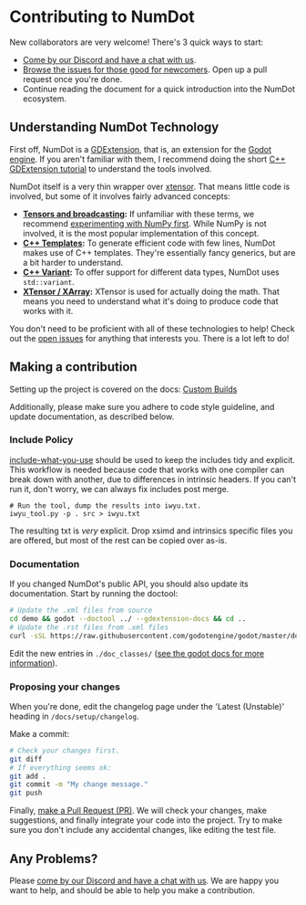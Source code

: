 # Contributing to NumDot

New collaborators are very welcome! There's 3 quick ways to start:

- [Come by our Discord and have a chat with us](https://discord.gg/hxuWcAXF).
- [Browse the issues for those good for newcomers](https://github.com/Ivorforce/NumDot/issues?q=is%3Aopen+is%3Aissue+label%3A%22good+first+issue%22). Open up a pull request once you're done.
- Continue reading the document for a quick introduction into the NumDot ecosystem.

## Understanding NumDot Technology

First off, NumDot is a [GDExtension](https://docs.godotengine.org/en/stable/tutorials/scripting/gdextension/what_is_gdextension.html), that is, an extension for the [Godot engine](https://godotengine.org). 
If you aren't familiar with them, I recommend doing the short [C++ GDExtension tutorial](https://docs.godotengine.org/en/stable/tutorials/scripting/gdextension/gdextension_cpp_example.html) to understand the tools involved.

NumDot itself is a very thin wrapper over [xtensor](https://xtensor.readthedocs.io/en/latest/index.html). That means little code is involved, but some of it involves fairly advanced concepts:

- **[Tensors and broadcasting](https://numpy.org/doc/stable/user/basics.broadcasting.html):** If unfamiliar with these terms, we recommend [experimenting with NumPy first](https://numpy.org/doc/stable/user/quickstart.html). While NumPy is not involved, it is the most popular implementation of this concept.
- **[C++ Templates](https://www.google.com/search?client=safari&rls=en&q=C%2B%2B+templates&ie=UTF-8&oe=UTF-8):** To generate efficient code with few lines, NumDot makes use of C++ templates. They're essentially fancy generics, but are a bit harder to understand.
- **[C++ Variant](https://en.cppreference.com/w/cpp/utility/variant):** To offer support for different data types, NumDot uses `std::variant`.
- **[XTensor / XArray](https://xtensor.readthedocs.io/en/latest/getting_started.html):** XTensor is used for actually doing the math. That means you need to understand what it's doing to produce code that works with it.

You don't need to be proficient with all of these technologies to help! Check out the [open issues](https://github.com/Ivorforce/NumDot/issues) for anything that interests you. There is a lot left to do!

## Making a contribution

Setting up the project is covered on the docs: [Custom Builds](https://numdot.readthedocs.io/en/latest/setup/custom_builds.html)

Additionally, please make sure you adhere to code style guideline, and update documentation, as described below.

### Include Policy

[include-what-you-use](https://github.com/include-what-you-use/include-what-you-use/) should be used to keep the includes tidy and explicit. This workflow is needed because code that works with one compiler can break down with another, due to differences in intrinsic headers. If you can't run it, don't worry, we can always fix includes post merge.

```
# Run the tool, dump the results into iwyu.txt.
iwyu_tool.py -p . src > iwyu.txt
```

The resulting txt is _very_ explicit. Drop xsimd and intrinsics specific files you are offered, but most of the rest can be copied over as-is.

### Documentation

If you changed NumDot's public API, you should also update its documentation. Start by running the doctool:

```bash
# Update the .xml files from source
cd demo && godot --doctool ../ --gdextension-docs && cd ..
# Update the .rst files from .xml files
curl -sSL https://raw.githubusercontent.com/godotengine/godot/master/doc/tools/make_rst.py | python3 - -o "docs/classes" -l "en" doc_classes
```

Edit the new entries in `./doc_classes/` ([see the godot docs for more information](https://docs.godotengine.org/en/stable/tutorials/scripting/gdextension/gdextension_docs_system.html)).

### Proposing your changes

When you're done, edit the changelog page under the 'Latest (Unstable)' heading in `/docs/setup/changelog`.

Make a commit:
```bash
# Check your changes first.
git diff
# If everything seems ok:
git add .
git commit -m "My change message."
git push
```

Finally, [make a Pull Request (PR)](https://github.com/Ivorforce/NumDot/compare). We will check your changes, make suggestions, and finally integrate your code into the project. Try to make sure you don't include any accidental changes, like editing the test file.

## Any Problems?

Please [come by our Discord and have a chat with us](https://discord.gg/hxuWcAXF). We are happy you want to help, and should be able to help you make a contribution.
